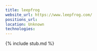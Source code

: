 ```yaml
---
title: leepfrog
website_url: https://www.leepfrog.com/
positions_url:
location: Unknown
technologies:
---
```


{% include stub.md %}
